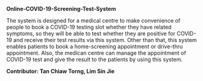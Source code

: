 **Online-COVID-19-Screening-Test-System**

The system is designed for a medical centre to make convenience of people to book a COVID-19 testing slot whether they have related symptoms, so they will be able to test whether they are positive for COVID-19 and receive their test results via this system. Other than that, this system enables patients to book a home-screening appointment or drive-thru appointment. Also, the medican centre can manage the appointment of COVID-19 test and give the result to the patients by using this system.

**Contributor: Tan Chiaw Torng, Lim Sin Jie**
